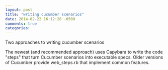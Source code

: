 ```yaml
---
layout: post
title: "writing cucumber scenarios"
date: 2014-02-22 16:12:28 -0500
comments: true
categories: 
---
```


Two approaches to writing cucumber scenarios 

The newest (and recommended approach) uses Capybara to write the code "steps" that turn Cucumber scenarios into executable specs. Older versions of Cucumber provide web_steps.rb that implement common features. 